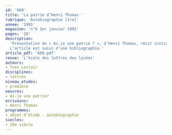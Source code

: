 ```yaml
---
id: '660'
title: 'La patrie d’Henri Thomas '
rubrique: 'Autobiographie [1re]'
annee: '1991'
magazine: 'n°6 1er janvier 1992'
pages: '20'
description: 
  'Présentation de « Ai-je une patrie ? », d’Henri Thomas, récit initiatique et autobiographique où le poète s’interroge sur ce qu’est sa véritable patrie, son espace intérieur…
  L’article est suivi d’une bibliographie.'
article_pdf: '660.pdf'
revue: 'L’école des lettres des lycées'
auteurs:
- Yves Leclair
disciplines:
- lettres
niveau_etudes:
- première
oeuvres:
- Ai-je une patrie?
ecrivains:
- Henri Thomas
programmes:
- objet d’étude - autobiographie
siecles:
- 20e siècle
---
```

